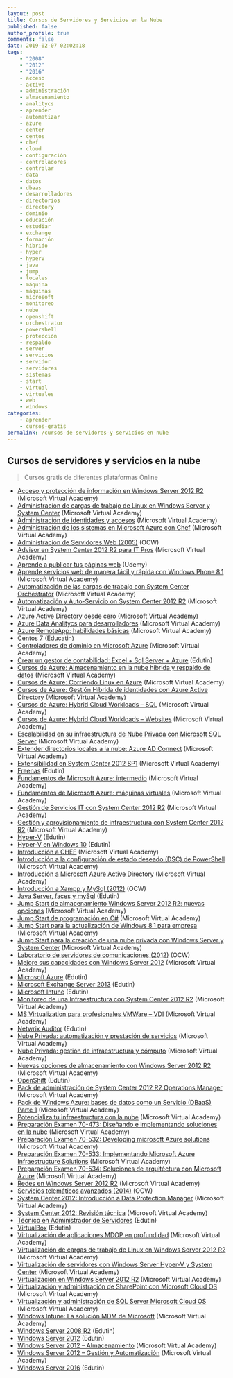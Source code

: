 ```yaml
---
layout: post
title: Cursos de Servidores y Servicios en la Nube
published: false
author_profile: true
comments: false
date: 2019-02-07 02:02:18
tags:
    - "2008"
    - "2012"
    - "2016"
    - acceso
    - active
    - administración
    - almacenamiento
    - analitycs
    - aprender
    - automatizar
    - azure
    - center
    - centos
    - chef
    - cloud
    - configuración
    - controladores
    - controlar
    - data
    - datos
    - dbaas
    - desarrolladores
    - directorios
    - directory
    - dominio
    - educación
    - estudiar
    - exchange
    - formación
    - híbrido
    - hyper
    - hyperV
    - java
    - jump
    - locales
    - máquina
    - máquinas
    - microsoft
    - monitoreo
    - nube
    - openshift
    - orchestrator
    - powershell
    - protección
    - respaldo
    - server
    - servicios
    - servidor
    - servidores
    - sistemas
    - start
    - virtual
    - virtuales
    - web
    - windows
categories:
    - aprender
    - cursos-gratis
permalink: /cursos-de-servidores-y-servicios-en-nube
---
```

## Cursos de servidores y servicios en la nube

> Cursos gratis de diferentes plataformas Online

  * [Acceso y protección de información en Windows Server 2012 R2][1] (Microsoft Virtual Academy)
  * [Administración de cargas de trabajo de Linux en Windows Server y System Center][2] (Microsoft Virtual Academy)
  * [Administración de identidades y accesos][3] (Microsoft Virtual Academy)
  * [Administración de los sistemas en Microsoft Azure con Chef][4] (Microsoft Virtual Academy)
  * [Administración de Servidores Web (2005)][5] (OCW)
  * [Advisor en System Center 2012 R2 para IT Pros][6] (Microsoft Virtual Academy)
  * [Aprende a publicar tus páginas web][7] (Udemy)
  * [Aprende servicios web de manera fácil y rápida con Windows Phone 8.1][8] (Microsoft Virtual Academy)
  * [Automatización de las cargas de trabajo con System Center Orchestrator][9] (Microsoft Virtual Academy)
  * [Automatización y Auto-Servicio on System Center 2012 R2][10] (Microsoft Virtual Academy)
  * [Azure Active Directory desde cero][11] (Microsoft Virtual Academy)
  * [Azure Data Analitycs para desarrolladores][12] (Microsoft Virtual Academy)
  * [Azure RemoteApp: habilidades básicas][13] (Microsoft Virtual Academy)
  * [Centos 7][14] (Educatin)
  * [Controladores de dominio en Microsoft Azure][15] (Microsoft Virtual Academy)
  * [Crear un gestor de contabilidad: Excel + Sql Server + Azure][16] (Edutin)
  * [Cursos de Azure: Almacenamiento en la nube híbrida y respaldo de datos][17] (Microsoft Virtual Academy)
  * [Cursos de Azure: Corriendo Linux en Azure][18] (Microsoft Virtual Academy)
  * [Cursos de Azure: Gestión Híbrida de identidades con Azure Active Directory][19] (Microsoft Virtual Academy)
  * [Cursos de Azure: Hybrid Cloud Workloads &#8211; SQL][20] (Microsoft Virtual Academy)
  * [Cursos de Azure: Hybrid Cloud Workloads &#8211; Websites][21] (Microsoft Virtual Academy)
  * [Escalabilidad en su infraestructura de Nube Privada con Microsoft SQL Server][22] (Microsoft Virtual Academy)
  * [Extender directorios locales a la nube: Azure AD Connect][23] (Microsoft Virtual Academy)
  * [Extensibilidad en System Center 2012 SP1][24] (Microsoft Virtual Academy)
  * [Freenas][25] (Edutin)
  * [Fundamentos de Microsoft Azure: intermedio][26] (Microsoft Virtual Academy)
  * [Fundamentos de Microsoft Azure: máquinas virtuales][27] (Microsoft Virtual Academy)
  * [Gestión de Servicios IT con System Center 2012 R2][28] (Microsoft Virtual Academy)
  * [Gestión y aprovisionamiento de infraestructura con System Center 2012 R2][29] (Microsoft Virtual Academy)
  * [Hyper-V][30] (Edutin)
  * [Hyper-V en Windows 10][31] (Edutin)
  * [Introducción a CHEF][32] (Microsoft Virtual Academy)
  * [Introducción a la configuración de estado deseado (DSC) de PowerShell][33] (Microsoft Virtual Academy)
  * [Introducción a Microsoft Azure Active Directory][34] (Microsoft Virtual Academy)
  * [Introducción a Xampp y MySql (2012)][35] (OCW)
  * [Java Server, faces y mySql][36] (Edutin)
  * [Jump Start de almacenamiento Windows Server 2012 R2: nuevas opciones][37] (Microsoft Virtual Academy)
  * [Jump Start de programación en C#][38] (Microsoft Virtual Academy)
  * [Jump Start para la actualización de Windows 8.1 para empresa][39] (Microsoft Virtual Academy)
  * [Jump Start para la creación de una nube privada con Windows Server y System Center][40] (Microsoft Virtual Academy)
  * [Laboratorio de servidores de comunicaciones (2012)][41] (OCW)
  * [Mejore sus capacidades con Windows Server 2012][42] (Microsoft Virtual Academy)
  * [Microsoft Azure][43] (Edutin)
  * [Microsoft Exchange Server 2013][44] (Edutin)
  * [Microsoft Intune][45] (Edutin)
  * [Monitoreo de una Infraestructura con System Center 2012 R2][46] (Microsoft Virtual Academy)
  * [MS Virtualization para profesionales VMWare &#8211; VDI][47] (Microsoft Virtual Academy)
  * [Netwrix Auditor][48] (Edutin)
  * [Nube Privada: automatización y prestación de servicios][49] (Microsoft Virtual Academy)
  * [Nube Privada: gestión de infraestructura y cómputo][50] (Microsoft Virtual Academy)
  * [Nuevas opciones de almacenamiento con Windows Server 2012 R2][51] (Microsoft Virtual Academy)
  * [OpenShift][52] (Edutin)
  * [Pack de administración de System Center 2012 R2 Operations Manager][53] (Microsoft Virtual Academy)
  * [Pack de Windows Azure: bases de datos como un Servicio (DBaaS) Parte 1][54] (Microsoft Virtual Academy)
  * [Potencializa tu infraestructura con la nube][55] (Microsoft Virtual Academy)
  * [Preparación Examen 70-473: Diseñando e implementando soluciones en la nube][56] (Microsoft Virtual Academy)
  * [Preparación Examen 70-532: Developing microsoft Azure solutions][57] (Microsoft Virtual Academy)
  * [Preparación Examen 70-533: Implementando Microsoft Azure Infraestructure Solutions][58] (Microsoft Virtual Academy)
  * [Preparación Examen 70-534: Soluciones de arquitéctura con Microsoft Azure][59] (Microsoft Virtual Academy)
  * [Redes en Windows Server 2012 R2][60] (Microsoft Virtual Academy)
  * [Servicios telemáticos avanzados (2014)][61] (OCW)
  * [System Center 2012: Introducción a Data Protection Manager][62] (Microsoft Virtual Academy)
  * [System Center 2012: Revisión técnica][63] (Microsoft Virtual Academy)
  * [Técnico en Administrador de Servidores][64] (Edutin)
  * [VirtualBox][65] (Edutin)
  * [Virtualización de aplicaciones MDOP en profundidad][66] (Microsoft Virtual Academy)
  * [Virtualización de cargas de trabajo de Linux en Windows Server 2012 R2][67] (Microsoft Virtual Academy)
  * [Virtualización de servidores con Windows Server Hyper-V y System Center][67] (Microsoft Virtual Academy)
  * [Virtualización en Windows Server 2012 R2][68] (Microsoft Virtual Academy)
  * [Virtualización y administración de SharePoint con Microsoft Cloud OS][69] (Microsoft Virtual Academy)
  * [Virtualización y administración de SQL Server Microsoft Cloud OS][70] (Microsoft Virtual Academy)
  * [Windows Intune: La solución MDM de Microsoft][71] (Microsoft Virtual Academy)
  * [Windows Server 2008 R2][72] (Edutin)
  * [Windows Server 2012][73] (Edutin)
  * [Windows Server 2012 &#8211; Almacenamiento][74] (Microsoft Virtual Academy)
  * [Windows Server 2012 &#8211; Gestión y Automatización][75] (Microsoft Virtual Academy)
  * [Windows Server 2016][76] (Edutin)

 [1]: https://mva.microsoft.com/es-es/training-courses/acceso-y-proteccin-de-informacin-en-windows-server-2012-r2-8266
 [2]: https://mva.microsoft.com/es-es/training-courses/administracin-de-cargas-de-trabajo-de-linux-en-windows-server-y-system-center-8764
 [3]: https://mva.microsoft.com/es-es/training-courses/administracin-de-identidades-y-accesos-8488
 [4]: https://mva.microsoft.com/es-es/training-courses/administracin-de-los-sistemas-en-microsoft-azure-con-chef-8468
 [5]: http://ocw.uniovi.es/course/view.php?id=110
 [6]: https://mva.microsoft.com/es-es/training-courses/advisor-en-system-center-2012-r2-para-it-pros-8831
 [7]: https://www.udemy.com/aprende-a-publicar-tus-paginas-web
 [8]: https://mva.microsoft.com/es-es/training-courses/aprende-servicios-web-de-manera-fcil-y-rpida-con-windows-phone-81-11237
 [9]: https://mva.microsoft.com/es-es/training-courses/automatizacin-de-las-cargas-de-trabajo-con-system-center-orchestrator-8476
 [10]: https://mva.microsoft.com/es-es/training-courses/automatizacin-y-autoservicio-con-system-center-2012-r2-8581
 [11]: https://mva.microsoft.com/es-es/training-courses/azure-active-directory-desde-cero-16859
 [12]: https://mva.microsoft.com/es-es/training-courses/azure-data-analytics-para-desarrolladores-17545
 [13]: https://mva.microsoft.com/es-es/training-courses/azure-remoteapp-habilidades-bsicas-14771
 [14]: https://edutin.com/curso-de-centos-7-3841
 [15]: https://mva.microsoft.com/es-es/training-courses/controladores-de-dominio-en-microsoft-azure-17791
 [16]: https://edutin.com/curso-de-gestor-de-contabilidad-con-excel-sql-server-azure-3846
 [17]: https://mva.microsoft.com/es-es/training-courses/cursos-de-azure-almacenamiento-en-la-nube-hbrida-y-respaldo-de-datos--10254
 [18]: https://mva.microsoft.com/es-es/training-courses/cursos-de-azure-corriendo-linux-en-azure-10250
 [19]: https://mva.microsoft.com/es-es/training-courses/cursos-de-azure-gestin-hbrida-de-identidades-con-azure-active-directory-10255
 [20]: https://mva.microsoft.com/es-es/training-courses/cursos-de-azure-hybrid-cloud-workloads-sql-11286
 [21]: https://mva.microsoft.com/es-es/training-courses/cursos-de-azure-hybrid-cloud-workloads-websites--11288
 [22]: https://mva.microsoft.com/es-es/training-courses/escalabilidad-en-su-infraestructura-de-nube-privada-con-microsoft-sql-server-9123
 [23]: https://mva.microsoft.com/es-es/training-courses/extender-directorios-locales-a-la-nube-azure-ad-connect-17087
 [24]: https://mva.microsoft.com/es-es/training-courses/extensibilidad-en-system-center-2012-sp1-9130
 [25]: https://edutin.com/curso-de-freenas-3843
 [26]: https://mva.microsoft.com/es-es/training-courses/fundamentos-de-microsoft-azure-12175
 [27]: https://mva.microsoft.com/es-es/training-courses/fundamentos-de-microsoft-azure-mquinas-virtuales-14779
 [28]: https://mva.microsoft.com/es-es/training-courses/gestin-de-servicios-it-con-system-center-2012-r2-8815
 [29]: https://mva.microsoft.com/es-es/training-courses/gestin-y-aprovisionamiento-de-infraestructura-con-system-center-2012-r2-8576
 [30]: https://edutin.com/curso-de-hyper-v-501
 [31]: https://edutin.com/curso-de-hyper-v-en-windows-10-3839
 [32]: https://mva.microsoft.com/es-es/training-courses/introduccin-a-chef-14069
 [33]: https://mva.microsoft.com/es-es/training-courses/introduccin-a-la-configuracin-de-estado-deseado-dsc-de-powershell-8672
 [34]: https://mva.microsoft.com/es-es/training-courses/introduccin-a-microsoft-azure-active-directory-9027
 [35]: https://ocw.ua.es/es/ingenieria-y-arquitectura/introduccion-a-xampp-y-mysql-2012.html
 [36]: https://edutin.com/curso-de-java-server-faces-3867
 [37]: https://mva.microsoft.com/es-es/training-courses/jump-start-de-almacenamiento-de-windows-server2012-r2-nuevas-opciones-8579
 [38]: https://mva.microsoft.com/es-es/training-courses/jump-start-de-programacin-en-c-14254
 [39]: https://mva.microsoft.com/es-es/training-courses/jump-start-para-la-actualizacin-de-windows-81-para-la-empresa-8318
 [40]: https://mva.microsoft.com/es-es/training-courses/jump-start-para-la-creacin-de-una-nube-privada-con-windows-server-y-system-center-8814
 [41]: https://ocw.ehu.eus/course/view.php?id=68
 [42]: https://mva.microsoft.com/es-es/training-courses/mejore-sus-capacidades-con-windows-server-2012-14201
 [43]: https://edutin.com/curso-de-microsoft-azure-3837
 [44]: https://edutin.com/curso-de-Exchange-Server-2013-498
 [45]: https://edutin.com/curso-de-microsoft-intune-3834
 [46]: https://mva.microsoft.com/es-es/training-courses/monitoreo-de-una-infraestructura-con-system-center-2012-r2-8580
 [47]: https://mva.microsoft.com/es-es/training-courses/ms-virtualization-para-profesionales-vmware-vdi-14252
 [48]: https://edutin.com/curso-de-netwrix-auditor-3842
 [49]: https://mva.microsoft.com/es-es/training-courses/nube-privada-automatizacin-y-prestacin-de-servicios-11830
 [50]: https://mva.microsoft.com/es-es/training-courses/nube-privada-gestin-de-infraestructura-y-cmputo-8557
 [51]: https://mva.microsoft.com/es-es/training-courses/nuevas-opciones-de-almacenamiento-con-windows-server-2012-r2-10801
 [52]: https://edutin.com/curso-de-openshift-2390
 [53]: https://mva.microsoft.com/es-es/training-courses/pack-de-administracin-de-system-center-2012-r2-operations-manager--8829
 [54]: https://mva.microsoft.com/es-es/training-courses/pack-de-windows-azure-bases-de-datos-como-un-servicio-dbaas-parte-1-15689
 [55]: https://mva.microsoft.com/es-es/training-courses/potencializa-tu-infraestructura-con-la-nube-10282
 [56]: https://mva.microsoft.com/es-es/training-courses/preparacin-examen-70473-diseando-e-implementado-soluciones-de-datos-en-la-nube-17264
 [57]: https://mva.microsoft.com/es-es/training-courses/preparacin-examen-70532-developing-microsoft-azure-solutions-17249
 [58]: https://mva.microsoft.com/es-es/training-courses/preparacin-examen-70533-implementando-microsoft-azure-infrastructure-solutions-17086
 [59]: https://mva.microsoft.com/es-es/training-courses/preparacin-examen-70534-soluciones-de-arquitectura-con-microsoft-azure-17116
 [60]: https://mva.microsoft.com/es-es/training-courses/redes-en-windows-server-2012-r2-10804
 [61]: https://ocw.ehu.eus/course/view.php?id=309
 [62]: https://mva.microsoft.com/es-es/training-courses/system-center-2012-introduccin-a-data-protection-manager-11495
 [63]: https://mva.microsoft.com/es-es/training-courses/system-center-2012-revisin-tcnica-11496
 [64]: https://edutin.com/curso-de-tecnico-de-administrador-de-servidores-completo-3320
 [65]: https://edutin.com/curso-de-virtualBox-500
 [66]: https://mva.microsoft.com/es-es/training-courses/virtualizacin-de-aplicaciones-mdop-en-profundidad-8862
 [67]: https://mva.microsoft.com/es-es/training-courses/virtualizacin-de-servidores-con-windows-server-hyperv-y-system-center-8268
 [68]: https://mva.microsoft.com/es-es/training-courses/virtualizacin-en-windows-server-2012-r2-8279
 [69]: https://mva.microsoft.com/es-es/training-courses/virtualizacin-y-administracin-de-sharepoint-con-microsoft-cloud-os-11149
 [70]: https://mva.microsoft.com/es-es/training-courses/virtualizacin-y-administracin-de-sql-server-microsoft-cloud-os-8871
 [71]: https://mva.microsoft.com/es-es/training-courses/windows-intune-la-solucin-mdm-de-microsoft-11242
 [72]: https://edutin.com/curso-de-Windows-Server-2008-R2-1989
 [73]: https://edutin.com/curso-de--Windows-Server-2012-497
 [74]: https://mva.microsoft.com/es-es/training-courses/windows-server-2012-almacenamiento-8624
 [75]: https://mva.microsoft.com/es-es/training-courses/windows-server-2012-gestin-y-automatizacin-9120
 [76]: https://edutin.com/curso-de-windows-server-2016-3581